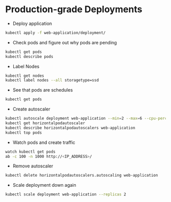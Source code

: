 # Production-grade Deployments

* Deploy application

```sh
kubectl apply -f web-application/deployment/
```

* Check pods and figure out why pods are pending

```sh
kubectl get pods
kubectl describe pods
```

* Label Nodes

```sh
kubectl get nodes
kubectl label nodes --all storagetype=ssd
```

* See that pods are schedules

```sh
kubectl get pods
```

* Create autoscaler

```sh
kubectl autoscale deployment web-application --min=2 --max=6 --cpu-percent=2
kubectl get horizontalpodautoscaler
kubectl describe horizontalpodautoscalers web-application
kubectl top pods
```

* Watch pods and create traffic

```sh
watch kubectl get pods
ab -c 100 -n 1000 http://<IP_ADDRESS>/
```

* Remove autoscaler

```sh
kubectl delete horizontalpodautoscalers.autoscaling web-application
```

* Scale deployment down again

```sh
kubectl scale deployment web-application --replicas 2
```

